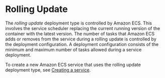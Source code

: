 # Rolling Update<a name="deployment-type-ecs"></a>

The *rolling update* deployment type is controlled by Amazon ECS\. This involves the service scheduler replacing the current running version of the container with the latest version\. The number of tasks that Amazon ECS adds or removes from the service during a rolling update is controlled by the deployment configuration\. A deployment configuration consists of the minimum and maximum number of tasks allowed during a service deployment\.

To create a new Amazon ECS service that uses the rolling update deployment type, see [Creating a service](create-service.md)\.